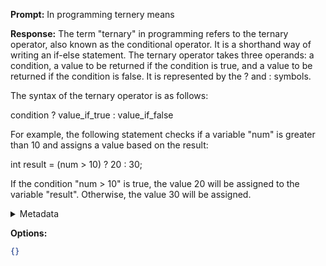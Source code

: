 **Prompt:**
In programming ternery means

**Response:**
The term "ternary" in programming refers to the ternary operator, also known as the conditional operator. It is a shorthand way of writing an if-else statement. The ternary operator takes three operands: a condition, a value to be returned if the condition is true, and a value to be returned if the condition is false. It is represented by the ? and : symbols. 

The syntax of the ternary operator is as follows:

condition ? value_if_true : value_if_false

For example, the following statement checks if a variable "num" is greater than 10 and assigns a value based on the result:

int result = (num > 10) ? 20 : 30;

If the condition "num > 10" is true, the value 20 will be assigned to the variable "result". Otherwise, the value 30 will be assigned.

<details><summary>Metadata</summary>

- Duration: 7691 ms
- Datetime: 2023-09-09T11:35:33.867474
- Model: gpt-3.5-turbo-0613

</details>

**Options:**
```json
{}
```

